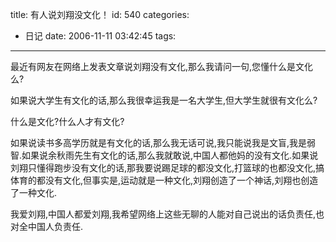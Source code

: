 title: 有人说刘翔没文化！
id: 540
categories:
  - 日记
date: 2006-11-11 03:42:45
tags:
---

最近有网友在网络上发表文章说刘翔没有文化,那么我请问一句,您懂什么是文化么?

如果说大学生有文化的话,那么我很幸运我是一名大学生,但大学生就很有文化么?

什么是文化?什么人才有文化?

如果说读书多高学历就是有文化的话,那么我无话可说,我只能说我是文盲,我是弱智.如果说余秋雨先生有文化的话,那么我就敢说,中国人都他妈的没有文化.如果说刘翔只懂得跑步没有文化的话,那我要说踢足球的都没文化,打篮球的也都没文化,搞体育的都没有文化,但事实是,运动就是一种文化,刘翔创造了一个神话,刘翔也创造了一种文化.

我爱刘翔,中国人都爱刘翔,我希望网络上这些无聊的人能对自己说出的话负责任,也对全中国人负责任.